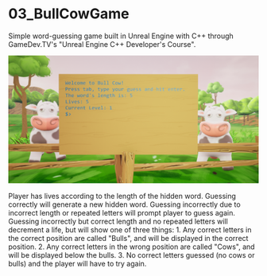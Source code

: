 # 03_BullCowGame

Simple word-guessing game built in Unreal Engine with C++ through GameDev.TV's "Unreal Engine C++ Developer's Course". 

![Title screen shot](/Screenshots/title-screen-screenshot.PNG)

Player has lives according to the length of the hidden word. Guessing correctly will generate a new hidden word. Guessing incorrectly due to incorrect length or repeated letters will prompt player to guess again. Guessing incorrectly but correct length and no repeated letters will decrement a life, but will show one of three things: 1. Any correct letters in the correct position are called "Bulls", and will be displayed in the correct position. 2. Any correct letters in the wrong position are called "Cows", and will be displayed below the bulls. 3. No correct letters guessed (no cows or bulls) and the player will have to try again. 